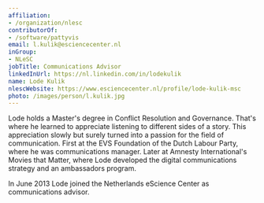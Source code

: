 ```yaml
---
affiliation:
- /organization/nlesc
contributorOf:
- /software/pattyvis
email: l.kulik@esciencecenter.nl
inGroup:
- NLeSC
jobTitle: Communications Advisor
linkedInUrl: https://nl.linkedin.com/in/lodekulik
name: Lode Kulik
nlescWebsite: https://www.esciencecenter.nl/profile/lode-kulik-msc
photo: /images/person/l.kulik.jpg
---
```

Lode holds a Master's degree in Conflict Resolution and Governance. That's where he learned to appreciate listening to different sides of a story. This appreciation slowly but surely turned into a passion for the field of communication. First at the EVS Foundation of the Dutch Labour Party, where he was communications manager. Later at Amnesty International's Movies that Matter, where Lode developed the digital communications strategy and an ambassadors program. 

In June 2013 Lode joined the Netherlands eScience Center as communications advisor.
